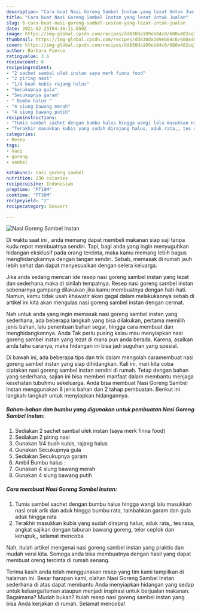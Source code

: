 ```yaml
---
description: "Cara buat Nasi Goreng Sambel Instan yang lezat Untuk Jualan"
title: "Cara buat Nasi Goreng Sambel Instan yang lezat Untuk Jualan"
slug: 6-cara-buat-nasi-goreng-sambel-instan-yang-lezat-untuk-jualan
date: 2021-02-25T04:46:11.050Z
image: https://img-global.cpcdn.com/recipes/dd830da109eb84c0/680x482cq70/nasi-goreng-sambel-instan-foto-resep-utama.jpg
thumbnail: https://img-global.cpcdn.com/recipes/dd830da109eb84c0/680x482cq70/nasi-goreng-sambel-instan-foto-resep-utama.jpg
cover: https://img-global.cpcdn.com/recipes/dd830da109eb84c0/680x482cq70/nasi-goreng-sambel-instan-foto-resep-utama.jpg
author: Barbara Pierce
ratingvalue: 3.6
reviewcount: 6
recipeingredient:
- "2 sachet sambal ulek instan saya merk finna food"
- "2 piring nasi"
- "1/4 buah kubis rajang halus"
- "Secukupnya gula"
- "Secukupnya garam"
- " Bumbu halus "
- "4 siung bawang merah"
- "4 siung bawang putih"
recipeinstructions:
- "Tumis sambel sachet dengan bumbu halus hingga wangi lalu masukkan nasi orak arik dan aduk hingga bumbu rata, tambahkan garam dan gula aduk hingga rata"
- "Terakhir masukkan kubis yang sudah dirajang halus, aduk rata,, tes rasa, angkat sajikan dengan taburan bawang goreng, telor ceplok dan kerupuk,, selamat mencoba"
categories:
- Resep
tags:
- nasi
- goreng
- sambel

katakunci: nasi goreng sambel 
nutrition: 230 calories
recipecuisine: Indonesian
preptime: "PT18M"
cooktime: "PT30M"
recipeyield: "2"
recipecategory: Dessert

---
```



![Nasi Goreng Sambel Instan](https://img-global.cpcdn.com/recipes/dd830da109eb84c0/680x482cq70/nasi-goreng-sambel-instan-foto-resep-utama.jpg)

Di waktu  saat ini , anda memang dapat membeli makanan siap saji tanpa kudu repot membuatnya sendiri. Tapi, bagi anda yang ingin menyuguhkan hidangan eksklusif pada orang tercinta, maka kamu memang lebih bagus menghidangkannya dengan tangan sendiri. Sebab, memasak di rumah jauh lebih sehat dan dapat menyesuaikan dengan selera keluarga.

Jika anda sedang mencari ide resep nasi goreng sambel instan yang lezat dan sederhana,maka di sinilah tempatnya. Resep nasi goreng sambel instan  sebenarnya gampang dilakukan jika kamu membuatnya dengan hati-hati. Namun, kamu tidak usah khawatir akan gagal dalam melakukannya 
sebab di artikel ini kita akan mengulas nasi goreng sambel instan dengan cermat.  



Nah untuk anda yang ingin memasak nasi goreng sambel instan yang sederhana, ada beberapa langkah yang bisa dilakukan, pertama memilih jenis bahan, lalu penentuan bahan segar, hingga cara membuat dan menghidangkannya. Anda Tak perlu pusing kalau mau menyiapkan nasi goreng sambel instan yang lezat di mana pun anda berada. Karena, asalkan anda  tahu caranya, maka hidangan ini bisa jadi suguhan yang spesial.

Di bawah ini, ada beberapa tips dan trik dalam mengolah caramembuat nasi goreng sambel instan yang siap dihidangkan. Kali ini, mari kita coba ciptakan nasi goreng sambel instan sendiri di rumah. Tetap dengan bahan yang sederhana, sajian ini bisa memberi manfaat dalam membantu menjaga kesehatan tubuhmu sekeluarga. Anda bisa membuat Nasi Goreng Sambel Instan menggunakan 8 jenis bahan dan 2 tahap pembuatan. Berikut ini langkah-langkah untuk menyiapkan hidangannya.

<!--inarticleads1-->

##### Bahan-bahan dan bumbu yang digunakan untuk pembuatan Nasi Goreng Sambel Instan:

1. Sediakan 2 sachet sambal ulek instan (saya merk finna food)
1. Sediakan 2 piring nasi
1. Gunakan 1/4 buah kubis, rajang halus
1. Gunakan Secukupnya gula
1. Sediakan Secukupnya garam
1. Ambil  Bumbu halus :
1. Gunakan 4 siung bawang merah
1. Gunakan 4 siung bawang putih




<!--inarticleads2-->

##### Cara membuat Nasi Goreng Sambel Instan:

1. Tumis sambel sachet dengan bumbu halus hingga wangi lalu masukkan nasi orak arik dan aduk hingga bumbu rata, tambahkan garam dan gula aduk hingga rata
1. Terakhir masukkan kubis yang sudah dirajang halus, aduk rata,, tes rasa, angkat sajikan dengan taburan bawang goreng, telor ceplok dan kerupuk,, selamat mencoba




Nah, itulah artikel mengenai  nasi goreng sambel instan  yang praktis dan mudah versi kita. Semoga anda bisa membuatnya dengan hasil yang dapat membuat oreng tercinta di rumah senang. 

Terima kasih anda telah menggunakan resep yang tim kami tampilkan di halaman ini. Besar harapan kami, olahan  Nasi Goreng Sambel Instan sederhana di atas dapat membantu Anda menyiapkan hidangan yang sedap untuk keluarga/teman ataupun menjadi inspirasi untuk berjualan makanan. Bagaimana? Mudah bukan? Itulah resep nasi goreng sambel instan yang bisa Anda kerjakan di rumah. Selamat mencoba!

